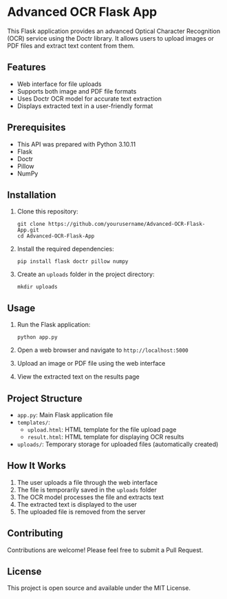 # Advanced OCR Flask App

This Flask application provides an advanced Optical Character Recognition (OCR) service using the Doctr library. It allows users to upload images or PDF files and extract text content from them.

## Features

- Web interface for file uploads
- Supports both image and PDF file formats
- Uses Doctr OCR model for accurate text extraction
- Displays extracted text in a user-friendly format

## Prerequisites

- This API was prepared with Python 3.10.11
- Flask
- Doctr
- Pillow
- NumPy

## Installation

1. Clone this repository:
   ```
   git clone https://github.com/yourusername/Advanced-OCR-Flask-App.git
   cd Advanced-OCR-Flask-App
   ```

2. Install the required dependencies:
   ```
   pip install flask doctr pillow numpy
   ```

3. Create an `uploads` folder in the project directory:
   ```
   mkdir uploads
   ```

## Usage

1. Run the Flask application:
   ```
   python app.py
   ```

2. Open a web browser and navigate to `http://localhost:5000`

3. Upload an image or PDF file using the web interface

4. View the extracted text on the results page

## Project Structure

- `app.py`: Main Flask application file
- `templates/`:
  - `upload.html`: HTML template for the file upload page
  - `result.html`: HTML template for displaying OCR results
- `uploads/`: Temporary storage for uploaded files (automatically created)

## How It Works

1. The user uploads a file through the web interface
2. The file is temporarily saved in the `uploads` folder
3. The OCR model processes the file and extracts text
4. The extracted text is displayed to the user
5. The uploaded file is removed from the server

## Contributing

Contributions are welcome! Please feel free to submit a Pull Request.

## License

This project is open source and available under the MIT License.

